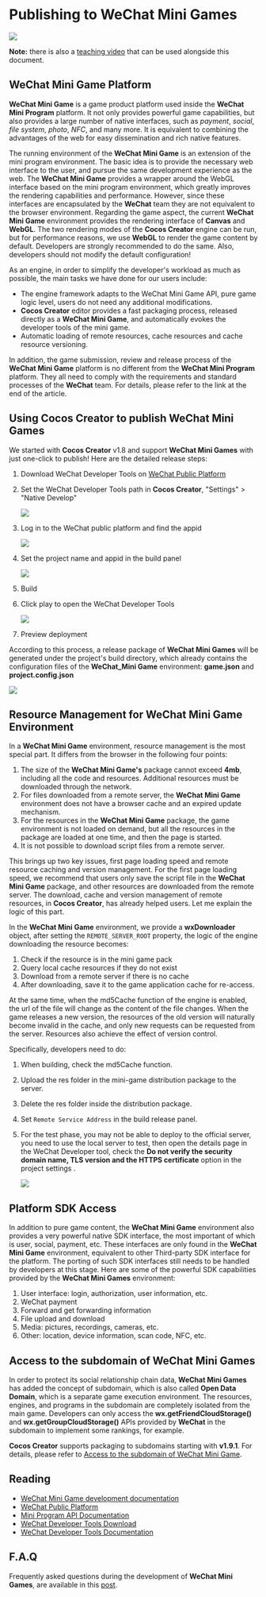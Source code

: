# Publishing to __WeChat Mini Games__

![](./publish-wechatgame/preview.jpeg)

**Note:** there is also a [teaching video](https://v.qq.com/iframe/player.html?vid=c05255stri7&tiny=0&auto=0) that can be used alongside this document.

## __WeChat Mini Game__ Platform

__WeChat Mini Game__ is a game product platform used inside the __WeChat Mini Program__ platform. It not only provides powerful game capabilities, but also provides a large number of native interfaces, such as *payment*, *social*, *file system*, *photo*, *NFC*, and many more. It is equivalent to combining the advantages of the web for easy dissemination and rich native features.

The running environment of the __WeChat Mini Game__ is an extension of the mini program environment. The basic idea is to provide the necessary web interface to the user, and pursue the same development experience as the web. The __WeChat Mini Game__ provides a wrapper around the WebGL interface based on the mini program environment, which greatly improves the rendering capabilities and performance. However, since these interfaces are encapsulated by the __WeChat__ team they are not equivalent to the browser environment. Regarding the game aspect, the current __WeChat Mini Game__ environment provides the rendering interface of __Canvas__ and __WebGL__. The two rendering modes of the __Cocos Creator__ engine can be run, but for performance reasons, we use __WebGL__ to render the game content by default. Developers are strongly recommended to do the same. Also, developers should not modify the default configuration!

As an engine, in order to simplify the developer's workload as much as possible, the main tasks we have done for our users include:

- The engine framework adapts to the WeChat Mini Game API, pure game logic level, users do not need any additional modifications.
- __Cocos Creator__ editor provides a fast packaging process, released directly as a __WeChat Mini Game__, and automatically evokes the developer tools of the mini game.
- Automatic loading of remote resources, cache resources and cache resource versioning.

In addition, the game submission, review and release process of the __WeChat Mini Game__ platform is no different from the __WeChat Mini Program__ platform. They all need to comply with the requirements and standard processes of the __WeChat__ team. For details, please refer to the link at the end of the article.

## Using Cocos Creator to publish WeChat Mini Games

We started with __Cocos Creator__ v1.8 and support __WeChat Mini Games__  with just one-click to publish! Here are the detailed release steps:

1. Download WeChat Developer Tools on [WeChat Public Platform](https://developers.weixin.qq.com/miniprogram/en/dev/devtools/download.html)
2. Set the WeChat Developer Tools path in __Cocos Creator__, "Settings" > "Native Develop"

    ![](./publish-wechatgame/preference.jpeg)
3. Log in to the WeChat public platform and find the appid

    ![](./publish-wechatgame/appid.jpeg)
4. Set the project name and appid in the build panel

    ![](./publish-wechatgame/build.jpeg)
5. Build
6. Click play to open the WeChat Developer Tools

    ![](./publish-wechatgame/tool.jpeg)
7. Preview deployment

According to this process, a release package of __WeChat Mini Games__ will be generated under the project's build directory, which already contains the configuration files of the __WeChat_Mini Game__ environment: __game.json__ and __project.config.json__

![](./publish-wechatgame/package.jpeg)

## Resource Management for WeChat Mini Game Environment

In a __WeChat Mini Game__ environment, resource management is the most special part. It differs from the browser in the following four points:

1. The size of the __WeChat Mini Game's__ package cannot exceed __4mb__, including all the code and resources. Additional resources must be downloaded through the network.
2. For files downloaded from a remote server, the __WeChat Mini Game__ environment does not have a browser cache and an expired update mechanism.
3. For the resources in the __WeChat Mini Game__ package, the game environment is not loaded on demand, but all the resources in the package are loaded at one time, and then the page is started.
4. It is not possible to download script files from a remote server.

This brings up two key issues, first page loading speed and remote resource caching and version management. For the first page loading speed, we recommend that users only save the script file in the __WeChat Mini Game__ package, and other resources are downloaded from the remote server. The download, cache and version management of remote resources, in __Cocos Creator__, has already helped users. Let me explain the logic of this part.

In the __WeChat Mini Game__ environment, we provide a __wxDownloader__ object, after setting the `REMOTE_SERVER_ROOT` property, the logic of the engine downloading the resource becomes:

1. Check if the resource is in the mini game pack
2. Query local cache resources if they do not exist
3. Download from a remote server if there is no cache
4. After downloading, save it to the game application cache for re-access.

At the same time, when the md5Cache function of the engine is enabled, the url of the file will change as the content of the file changes. When the game releases a new version, the resources of the old version will naturally become invalid in the cache, and only new requests can be requested from the server. Resources also achieve the effect of version control.

Specifically, developers need to do:

1. When building, check the md5Cache function.
2. Upload the res folder in the mini-game distribution package to the server.
3. Delete the res folder inside the distribution package.
4. Set `Remote Service Address` in the build release panel.
5. For the test phase, you may not be able to deploy to the official server, you need to use the local server to test, then open the details page in the WeChat Developer tool, check the __Do not verify the security domain name, TLS version and the HTTPS certificate__ option in the project settings .

    ![](./publish-wechatgame/detail.jpeg)

## Platform SDK Access

In addition to pure game content, the __WeChat Mini Game__ environment also provides a very powerful native SDK interface, the most important of which is user, social, payment, etc. These interfaces are only found in the __WeChat Mini Game__ environment, equivalent to other Third-party SDK interface for the platform. The porting of such SDK interfaces still needs to be handled by developers at this stage. Here are some of the powerful SDK capabilities provided by the __WeChat Mini Games__ environment:

1. User interface: login, authorization, user information, etc.
2. WeChat payment
3. Forward and get forwarding information
4. File upload and download
5. Media: pictures, recordings, cameras, etc.
6. Other: location, device information, scan code, NFC, etc.

## Access to the subdomain of WeChat Mini Games
In order to protect its social relationship chain data, __WeChat Mini Games__ has added the concept of subdomain, which is also called **Open Data Domain**, which is a separate game execution environment. The resources, engines, and programs in the subdomain are completely isolated from the main game. Developers can only access the __wx.getFriendCloudStorage()__ and __wx.getGroupCloudStorage()__ APIs provided by __WeChat__ in the subdomain to implement some rankings, for example.

__Cocos Creator__ supports packaging to subdomains starting with __v1.9.1__. For details, please refer to [Access to the subdomain of WeChat Mini Game](../publish/publish-wechatgame-sub-domain.md).

## Reading
- [WeChat Mini Game development documentation](https://developers.weixin.qq.com/miniprogram/en/dev/index.html)
- [WeChat Public Platform](https://mp.weixin.qq.com/?lang=en_US)
- [Mini Program API Documentation](https://developers.weixin.qq.com/miniprogram/en/dev/api/index.html)
- [WeChat Developer Tools Download](https://developers.weixin.qq.com/miniprogram/en/dev/devtools/download.html)
- [WeChat Developer Tools Documentation](https://developers.weixin.qq.com/minigame/en/dev/devtools/devtools.html)

## F.A.Q
Frequently asked questions during the development of __WeChat Mini Games__, are available in this [post](https://forum.cocos.com/t/faq/54828).
